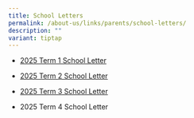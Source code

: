 ```yaml
---
title: School Letters
permalink: /about-us/links/parents/school-letters/
description: ""
variant: tiptap
---
```

<ul data-tight="true" class="tight">
<li>
<p><a href="/files/2025/For Parents/2025_Term_1_Letter_to_Parents_2_Jan_2025.pdf" rel="noopener nofollow" target="_blank">2025 Term 1 School Letter</a>
</p>
</li>
<li>
<p><a href="/files/2025/For Parents/2025_Term_2_Letter_to_Parent_Final_Version.pdf" rel="noopener noreferrer nofollow" target="_blank">2025 Term 2 School Letter</a>
</p>
</li>
<li>
<p><a href="/files/2025/For Parents/2025_Term_3_Letter_to_Parent.pdf" rel="noopener nofollow" target="_blank">2025 Term 3 School Letter</a>
</p>
</li>
<li>
<p>2025 Term 4 School Letter</p>
</li>
</ul>
<p></p>